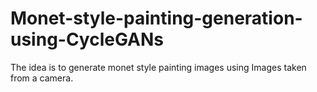 # Monet-style-painting-generation-using-CycleGANs
The idea is to generate monet style painting images using Images taken from a camera.
